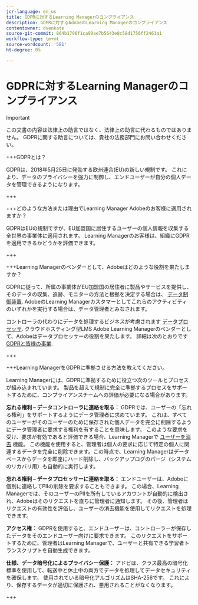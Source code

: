 ```yaml
---
jcr-language: en_us
title: GDPRに対するLearning Managerのコンプライアンス
description: GDPRに対するAdobeのLearning Managerのコンプライアンス
contentowner: dvenkate
source-git-commit: 864b1796f1ca99ae7b5643e8c58d1756ff2461a1
workflow-type: tm+mt
source-wordcount: '581'
ht-degree: 0%

---
```




# GDPRに対するLearning Managerのコンプライアンス

>[!IMPORTANT]
>
>この文書の内容は法律上の助言ではなく、法律上の助言に代わるものではありません。 GDPRに関する助言については、貴社の法務部門にお問い合わせください。

+++GDPRとは？

GDPRは、2018年5月25日に発効する欧州連合(EU)の新しい規制です。 これにより、データのプライバシーを強力に制御し、エンドユーザーが自分の個人データを管理できるようになります。

+++

+++どのような方法または理由でLearning Manager Adobeのお客様に適用されますか？

GDPRはEUの規制ですが、EU加盟国に居住するユーザーの個人情報を収集する全世界の事業体に適用されます。  Learning Managerのお客様は、組織にGDPRを適用できるかどうかを評価できます。

+++

+++Learning Managerのベンダーとして、Adobeはどのような役割を果たしますか？

GDPRに従って、所属の事業体がEU加盟国の居住者に製品やサービスを提供し、そのデータの収集、追跡、モニターの方法と根拠を決定する場合は、 [データ制御装置](https://gdpr-info.eu/art-24-gdpr/). AdobeのLearning Managerカスタマーとしてこれらのアクティビティのいずれかを実行する場合は、データ管理者とみなされます。

コントローラの代わりにデータを処理するビジネスが考慮されます  [データプロセッサ](https://gdpr-info.eu/art-28-gdpr/). クラウドホスティング型LMS Adobe Learning Managerのベンダーとして、Adobeはデータプロセッサーの役割を果たします。 詳細は次のとおりです  [GDPRと皆様の事業](https://www.adobe.com/privacy/general-data-protection-regulation.html).

+++

+++Learning ManagerをGDPRに準拠させる方法を教えてください。

Learning Managerには、GDPRに準拠するために役立つ次のツールとプロセスが組み込まれています。 製品を超えて規制に完全に準拠するプロセスをサポートするために、コンプライアンスチームへの評価が必要になる場合があります。

**忘れる権利 – データコントローラに連絡を取る：** GDPRでは、ユーザーの「忘れる権利」をサポートするようにデータ管理者に求めています。 これは、すべてのユーザーがそのユーザーのために保存された個人データを完全に削除するようにデータ管理者に要求する権利を有することを意味します。 このような要求を受け、要求が有効であると評価できる場合、Learning Managerで [ユーザーを消去](../administrators/feature-summary/purge-users.md) 機能。 この機能を使用すると、管理者は個人の要求に応じて特定の個人に関連するデータを完全に削除できます。この時点で、Learning Managerはデータベースからデータを即座にハード削除し、バックアップログのパージ（システムのリカバリ用）も自動的に実行します。

**忘れる権利 – データプロセッサーに連絡を取る：** エンドユーザーは、Adobeに個別に連絡してPIIの削除を要求することもできます。 この場合、Learning Managerでは、そのユーザーのPIIを所有しているアカウントが自動的に検出され、Adobeはそのリクエストを直ちに管理者に通知します。 その後、管理者はリクエストの有効性を評価し、ユーザーの消去機能を使用してリクエストを処理できます。

**アクセス権：** GDPRを使用すると、エンドユーザーは、コントローラーが保存したデータをそのエンドユーザー向けに要求できます。 このリクエストをサポートするために、管理者はLearning Managerで、ユーザーと共有できる学習者トランスクリプトを自動生成できます。

**仕様、データ暗号化によるプライバシー保護：** アドビは、クラス最高の暗号化標準を使用して、転送中と休止中の両方でデータを処理してデータセキュリティを確保します。 使用されている暗号化アルゴリズムはSHA-256です。 これにより、保存するデータが適切に保護され、悪用されることがなくなります。

+++

